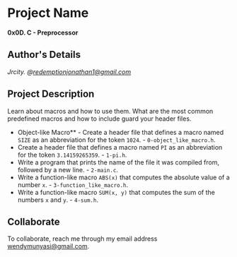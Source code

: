 # Project Name
**0x0D. C - Preprocessor**

## Author's Details
*Jrcity.* 
*@redemptionjonathan1@gmail.com*

## Project Description
Learn about macros and how to use them. What are the most common predefined macros and how to include guard your header files.

- Object-like Macro** - Create a header file that defines a macro named `SIZE` as an abbreviation for the token `1024`. - `0-object_like_macro.h`.
- Create a header file that defines a macro named `PI` as an abbreviation for the token `3.14159265359`. - `1-pi.h`.
- Write a program that prints the name of the file it was compiled from, followed by a new line. - `2-main.c`.
- Write a function-like macro `ABS(x)` that computes the absolute value of a number `x`. - `3-function_like_macro.h`.
- Write a function-like macro `SUM(x, y)` that computes the sum of the numbers `x` and `y`. - `4-sum.h`.


## Collaborate

To collaborate, reach me through my email address wendymunyasi@gmail.com.

